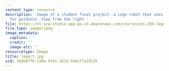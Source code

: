 ```yaml
---
content_type: resource
description: 'Image of a student final project: a Lego robot that uses light sensors
  for guidance. View from the right.'
file: https://ol-ocw-studio-app-qa.s3.amazonaws.com/courses/es-293-lego-robotics-spring-2007/364b67fb2d4e6fd1261494d1f7a2d135_legort.jpg
file_type: image/jpeg
image_metadata:
  caption: ''
  credit: ''
  image-alt: ''
resourcetype: Image
title: legort.jpg
uid: 364b67fb-2d4e-6fd1-2614-94d1f7a2d135
---
```

